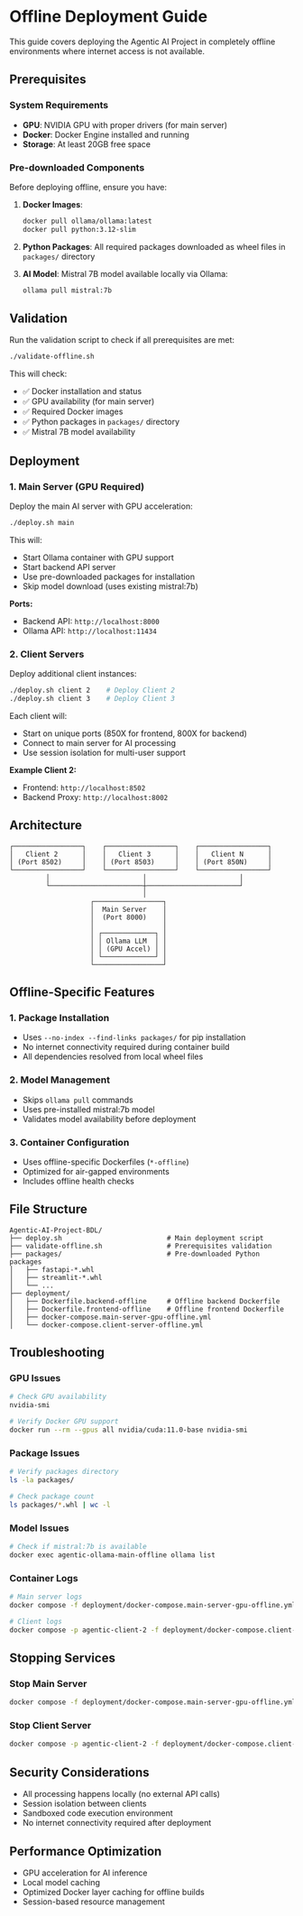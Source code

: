 # Offline Deployment Guide

This guide covers deploying the Agentic AI Project in completely offline environments where internet access is not available.

## Prerequisites

### System Requirements
- **GPU**: NVIDIA GPU with proper drivers (for main server)
- **Docker**: Docker Engine installed and running
- **Storage**: At least 20GB free space

### Pre-downloaded Components
Before deploying offline, ensure you have:

1. **Docker Images**:
   ```bash
   docker pull ollama/ollama:latest
   docker pull python:3.12-slim
   ```

2. **Python Packages**: All required packages downloaded as wheel files in `packages/` directory

3. **AI Model**: Mistral 7B model available locally via Ollama:
   ```bash
   ollama pull mistral:7b
   ```

## Validation

Run the validation script to check if all prerequisites are met:

```bash
./validate-offline.sh
```

This will check:
- ✅ Docker installation and status
- ✅ GPU availability (for main server)
- ✅ Required Docker images
- ✅ Python packages in `packages/` directory
- ✅ Mistral 7B model availability

## Deployment

### 1. Main Server (GPU Required)

Deploy the main AI server with GPU acceleration:

```bash
./deploy.sh main
```

This will:
- Start Ollama container with GPU support
- Start backend API server
- Use pre-downloaded packages for installation
- Skip model download (uses existing mistral:7b)

**Ports:**
- Backend API: `http://localhost:8000`
- Ollama API: `http://localhost:11434`

### 2. Client Servers

Deploy additional client instances:

```bash
./deploy.sh client 2    # Deploy Client 2
./deploy.sh client 3    # Deploy Client 3
```

Each client will:
- Start on unique ports (850X for frontend, 800X for backend)
- Connect to main server for AI processing
- Use session isolation for multi-user support

**Example Client 2:**
- Frontend: `http://localhost:8502`
- Backend Proxy: `http://localhost:8002`

## Architecture

```
┌─────────────────┐    ┌─────────────────┐    ┌─────────────────┐
│   Client 2      │    │   Client 3      │    │   Client N      │
│ (Port 8502)     │    │ (Port 8503)     │    │ (Port 850N)     │
└─────────────────┘    └─────────────────┘    └─────────────────┘
         │                       │                       │
         └───────────────────────┼───────────────────────┘
                                 │
                    ┌─────────────────┐
                    │  Main Server    │
                    │  (Port 8000)    │
                    │                 │
                    │ ┌─────────────┐ │
                    │ │ Ollama LLM  │ │
                    │ │ (GPU Accel) │ │
                    │ └─────────────┘ │
                    └─────────────────┘
```

## Offline-Specific Features

### 1. Package Installation
- Uses `--no-index --find-links packages/` for pip installation
- No internet connectivity required during container build
- All dependencies resolved from local wheel files

### 2. Model Management
- Skips `ollama pull` commands
- Uses pre-installed mistral:7b model
- Validates model availability before deployment

### 3. Container Configuration
- Uses offline-specific Dockerfiles (`*-offline`)
- Optimized for air-gapped environments
- Includes offline health checks

## File Structure

```
Agentic-AI-Project-BDL/
├── deploy.sh                          # Main deployment script
├── validate-offline.sh                # Prerequisites validation
├── packages/                          # Pre-downloaded Python packages
│   ├── fastapi-*.whl
│   ├── streamlit-*.whl
│   └── ...
├── deployment/
│   ├── Dockerfile.backend-offline     # Offline backend Dockerfile
│   ├── Dockerfile.frontend-offline    # Offline frontend Dockerfile
│   ├── docker-compose.main-server-gpu-offline.yml
│   └── docker-compose.client-server-offline.yml
```

## Troubleshooting

### GPU Issues
```bash
# Check GPU availability
nvidia-smi

# Verify Docker GPU support
docker run --rm --gpus all nvidia/cuda:11.0-base nvidia-smi
```

### Package Issues
```bash
# Verify packages directory
ls -la packages/

# Check package count
ls packages/*.whl | wc -l
```

### Model Issues
```bash
# Check if mistral:7b is available
docker exec agentic-ollama-main-offline ollama list
```

### Container Logs
```bash
# Main server logs
docker compose -f deployment/docker-compose.main-server-gpu-offline.yml logs -f

# Client logs
docker compose -p agentic-client-2 -f deployment/docker-compose.client-server-offline.yml logs -f
```

## Stopping Services

### Stop Main Server
```bash
docker compose -f deployment/docker-compose.main-server-gpu-offline.yml down
```

### Stop Client Server
```bash
docker compose -p agentic-client-2 -f deployment/docker-compose.client-server-offline.yml down
```

## Security Considerations

- All processing happens locally (no external API calls)
- Session isolation between clients
- Sandboxed code execution environment
- No internet connectivity required after deployment

## Performance Optimization

- GPU acceleration for AI inference
- Local model caching
- Optimized Docker layer caching for offline builds
- Session-based resource management
